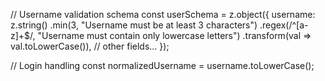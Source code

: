 // Username validation schema
const userSchema = z.object({
  username: z.string()
    .min(3, "Username must be at least 3 characters")
    .regex(/^[a-z]+$/, "Username must contain only lowercase letters")
    .transform(val => val.toLowerCase()),
  // other fields...
});

// Login handling
const normalizedUsername = username.toLowerCase();